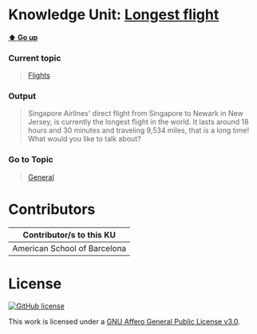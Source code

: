 # Knowledge Unit: [Longest flight](../../knowledge_units/flights/longest-flight.md)

#### [:arrow_up: Go up](../../topics/flights.md)
### Current topic
> [Flights](../../topics/flights.md)
### Output
> Singapore Airlines&#039; direct flight from Singapore to Newark in New Jersey, is currently the longest flight in the world. It lasts around 18 hours and 30 minutes and traveling 9,534 miles, that is a long time! What would you like to talk about?
### Go to Topic
> [General](../../topics/general.md)


# Contributors

| Contributor/s to this KU |
| - | 
| American School of Barcelona |

# License
[![GitHub license](https://img.shields.io/github/license/inbrainz/cerebro)](https://github.com/inbrainz/cerebro/blob/master/LICENSE)

This work is licensed under a [GNU Affero General Public License v3.0](https://www.gnu.org/licenses/agpl-3.0.txt).